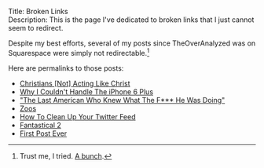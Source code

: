 Title: Broken Links  
Description: This is the page I've dedicated to broken links that I just cannot seem to redirect.  

Despite my best efforts, several of my posts since TheOverAnalyzed was on Squarespace were simply not redirectable.[^1] 

Here are permalinks to those posts:

* [Christians [Not] Acting Like Christ][1]
* [Why I Couldn't Handle The iPhone 6 Plus][2]
* ["The Last American Who Knew What The F*** He Was Doing"][3]
* [Zoos][4]
* [How To Clean Up Your Twitter Feed][5]
* [Fantastical 2][6]
* [First Post Ever][7]

[^1]: Trust me, I tried. [A bunch][a].

[a]: http://d.pr/i/1fnxi+ "Searching through Google for broken links to fix"

[1]: /2015/2/19/christians-not-acting-like-christ "Mildly political debate"
[2]: /2014/10/27/why-i-couldnt-handle-the-iphone-6-plus "Why the iPhone 6 Plus was too big for me"
[3]: /2014/10/7/the-last-american-who-knew-what-the-f-he-was-doing "Steve Jobs"
[4]: /2014/2/12/zoos "Zoos are terrible"
[5]: /2014/2/3/how-to-clean-up-your-twitter-feed "There's a reason no one uses Twitter"
[6]: /2014/2/2/fantastical-2 "Review of Fantastical 2 for iPhone"
[7]: /2014/2/2/first-post-ever "My first post ever ❤️"